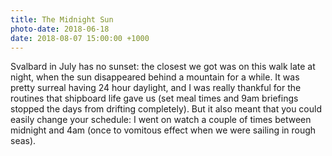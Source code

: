```yaml
---
title: The Midnight Sun
photo-date: 2018-06-18
date: 2018-08-07 15:00:00 +1000
---
```

Svalbard in July has no sunset: the closest we got was on this walk late at night, when the sun disappeared behind a mountain for a while. It was pretty surreal having 24 hour daylight, and I was really thankful for the routines that shipboard life gave us (set meal times and 9am briefings stopped the days from drifting completely). But it also meant that you could easily change your schedule: I went on watch a couple of times between midnight and 4am (once to vomitous effect when we were sailing in rough seas).
